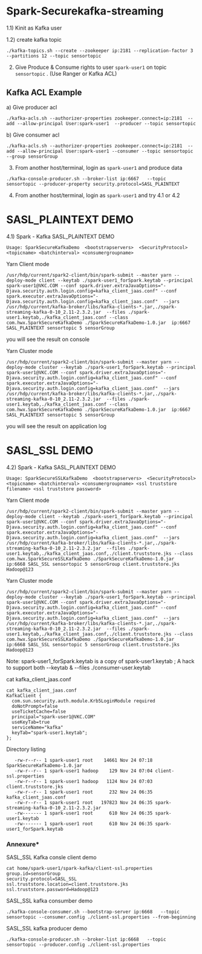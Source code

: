 # Spark-Securekafka-streaming

1.1) Kinit as Kafka user 

1.2) create kafka topic 

```./kafka-topics.sh --create --zookeeper ip:2181 --replication-factor 3 --partitions 12 --topic sensortopic```

2) Give Produce & Consume  rights to user `spark-user1` on topic `sensortopic` . (Use Ranger or Kafka ACL)
 
 Kafka ACL Example 
 --------------
 a) Give producer acl
 
 ```
 ./kafka-acls.sh --authorizer-properties zookeeper.connect=ip:2181  --add --allow-principal User:spark-user1  --producer --topic sensortopic
```

 b) Give consumer acl 
 ```
./kafka-acls.sh --authorizer-properties zookeeper.connect=ip:2181  --add --allow-principal User:spark-user1 --consumer --topic sensortopic --group sensorGroup
```

3) From another host/terminal, login as `spark-user1` and produce data  
```
./kafka-console-producer.sh --broker-list ip:6667   --topic sensortopic --producer-property security.protocol=SASL_PLAINTEXT
```

4) From another host/terminal, login as `spark-user1` and try 4.1  or 4.2

# SASL_PLAINTEXT DEMO

4.1) Spark - Kafka SASL_PLAINTEXT DEMO

```
Usage: SparkSecureKafkaDemo  <bootstrapservers>  <SecurityProtocol> <topicname> <batchinterval> <consumergroupname>
```

Yarn Client mode

```
/usr/hdp/current/spark2-client/bin/spark-submit --master yarn --deploy-mode client --keytab ./spark-user1_forSpark.keytab --principal spark-user1@VKC.COM --conf spark.driver.extraJavaOptions="-Djava.security.auth.login.config=kafka_client_jaas.conf" --conf spark.executor.extraJavaOptions="-Djava.security.auth.login.config=kafka_client_jaas.conf"  --jars /usr/hdp/current/kafka-broker/libs/kafka-clients-*.jar,./spark-streaming-kafka-0-10_2.11-2.3.2.jar  --files ./spark-user1.keytab,./kafka_client_jaas.conf --class com.hwx.SparkSecureKafkaDemo ./SparkSecureKafkaDemo-1.0.jar  ip:6667 SASL_PLAINTEXT sensortopic 5 sensorGroup
```
you will see the result on console

Yarn Cluster mode
```
/usr/hdp/current/spark2-client/bin/spark-submit --master yarn --deploy-mode cluster --keytab ./spark-user1_forSpark.keytab --principal spark-user1@VKC.COM --conf spark.driver.extraJavaOptions="-Djava.security.auth.login.config=kafka_client_jaas.conf" --conf spark.executor.extraJavaOptions="-Djava.security.auth.login.config=kafka_client_jaas.conf"  --jars /usr/hdp/current/kafka-broker/libs/kafka-clients-*.jar,./spark-streaming-kafka-0-10_2.11-2.3.2.jar  --files ./spark-user1.keytab,./kafka_client_jaas.conf --class com.hwx.SparkSecureKafkaDemo ./SparkSecureKafkaDemo-1.0.jar  ip:6667 SASL_PLAINTEXT sensortopic 5 sensorGroup
```
you will see the result on application log

# SASL_SSL DEMO

4.2) Spark - Kafka SASL_PLAINTEXT DEMO


```Usage: SparkSecureSSLKafkaDemo  <bootstrapservers>  <SecurityProtocol> <topicname> <batchinterval> <consumergroupname> <ssl truststore filename> <ssl truststore password>```

Yarn Client mode

```
/usr/hdp/current/spark2-client/bin/spark-submit --master yarn --deploy-mode client --keytab ./spark-user1_forSpark.keytab --principal spark-user1@VKC.COM --conf spark.driver.extraJavaOptions="-Djava.security.auth.login.config=kafka_client_jaas.conf" --conf spark.executor.extraJavaOptions="-Djava.security.auth.login.config=kafka_client_jaas.conf"  --jars /usr/hdp/current/kafka-broker/libs/kafka-clients-*.jar,./spark-streaming-kafka-0-10_2.11-2.3.2.jar  --files ./spark-user1.keytab,./kafka_client_jaas.conf,./client.truststore.jks --class com.hwx.SparkSecureSSLKafkaDemo ./SparkSecureKafkaDemo-1.0.jar  ip:6668 SASL_SSL sensortopic 5 sensorGroup client.truststore.jks Hadoop@123
```
Yarn Cluster mode

```
/usr/hdp/current/spark2-client/bin/spark-submit --master yarn --deploy-mode cluster --keytab ./spark-user1_forSpark.keytab --principal spark-user1@VKC.COM --conf spark.driver.extraJavaOptions="-Djava.security.auth.login.config=kafka_client_jaas.conf" --conf spark.executor.extraJavaOptions="-Djava.security.auth.login.config=kafka_client_jaas.conf"  --jars /usr/hdp/current/kafka-broker/libs/kafka-clients-*.jar,./spark-streaming-kafka-0-10_2.11-2.3.2.jar  --files ./spark-user1.keytab,./kafka_client_jaas.conf,./client.truststore.jks --class com.hwx.SparkSecureSSLKafkaDemo ./SparkSecureKafkaDemo-1.0.jar  ip:6668 SASL_SSL sensortopic 5 sensorGroup client.truststore.jks Hadoop@123
```

Note: spark-user1_forSpark.keytab is a copy of spark-user1.keytab ; A hack to support both --keytab & --files ./consumer-user.keytab

cat kafka_client_jaas.conf
```
cat kafka_client_jaas.conf
KafkaClient {
  com.sun.security.auth.module.Krb5LoginModule required
  doNotPrompt=false
  useTicketCache=false
  principal="spark-user1@VKC.COM"
  useKeyTab=true
  serviceName="kafka"
  keyTab="spark-user1.keytab";
};
```

Directory listing
```
   -rw-r--r-- 1 spark-user1 root    14661 Nov 24 07:18 SparkSecureKafkaDemo-1.0.jar
   -rw-r--r-- 1 spark-user1 hadoop    129 Nov 24 07:04 client-ssl.properties
   -rw-r--r-- 1 spark-user1 hadoop   1124 Nov 24 07:03 client.truststore.jks
   -rw-r--r-- 1 spark-user1 root      232 Nov 24 06:35 kafka_client_jaas.conf
   -rw-r--r-- 1 spark-user1 root   197823 Nov 24 06:35 spark-streaming-kafka-0-10_2.11-2.3.2.jar
   -rw------- 1 spark-user1 root      610 Nov 24 06:35 spark-user1.keytab
   -rw------- 1 spark-user1 root      610 Nov 24 06:35 spark-user1_forSpark.keytab
```
### Annexure*

SASL_SSL Kafka consle client demo 
```
cat home/spark-user1/spark-kafka/client-ssl.properties
group.id=sensorGroup
security.protocol=SASL_SSL
ssl.truststore.location=client.truststore.jks
ssl.truststore.password=Hadoop@123
```


SASL_SSL kafka consumber demo

```
./kafka-console-consumer.sh --bootstrap-server ip:6668   --topic sensortopic --consumer.config ./client-ssl.properties --from-beginning
```

SASL_SSL kafka producer demo

```
./kafka-console-producer.sh --broker-list ip:6668   --topic sensortopic --producer.config ./client-ssl.properties
```


